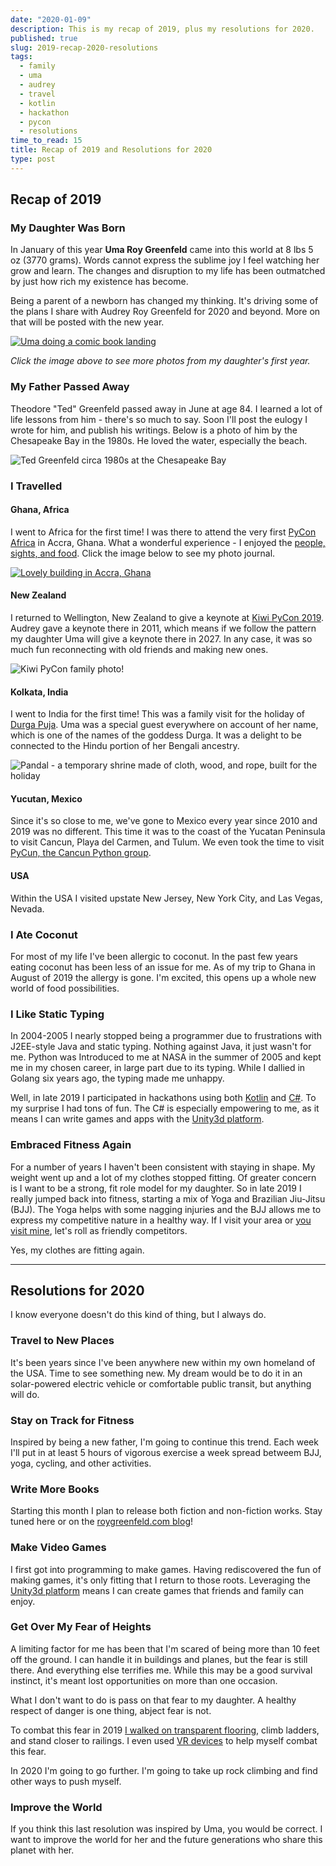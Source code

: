 ```yaml
---
date: "2020-01-09"
description: This is my recap of 2019, plus my resolutions for 2020.
published: true
slug: 2019-recap-2020-resolutions
tags:
  - family
  - uma
  - audrey
  - travel 
  - kotlin
  - hackathon
  - pycon
  - resolutions
time_to_read: 15
title: Recap of 2019 and Resolutions for 2020
type: post
---
```



## Recap of 2019

### My Daughter Was Born

In January of this year **Uma Roy Greenfeld** came into this world at 8 lbs 5 oz (3770 grams). Words cannot express the sublime joy I feel watching her grow and learn. The changes and disruption to my life has been outmatched by just how rich my existence has become.

Being a parent of a newborn has changed my thinking. It's driving some of the plans I share with Audrey Roy Greenfeld for 2020 and beyond. More on that will be posted with the new year. 

[![Uma doing a comic book landing](images/uma_posing_11_months.jpg)](https://photos.app.goo.gl/AeEpQ2vHvve9b5GP6)

*Click the image above to see more photos from my daughter's first year.*


### My Father Passed Away

Theodore "Ted" Greenfeld passed away in June at age 84. I learned a lot of life lessons from him - there's so much to say. Soon I'll post the eulogy I wrote for him, and publish his writings. Below is a photo of him by the Chesapeake Bay in the 1980s. He loved the water, especially the beach.

![Ted Greenfeld circa 1980s at the Chesapeake Bay](images/ted-greenfeld-1980s.jpg)


### I Travelled

#### Ghana, Africa

I went to Africa for the first time! I was there to attend the very first [PyCon Africa](https://africa.pycon.org/) in Accra, Ghana. What a wonderful experience - I enjoyed the [people, sights, and food](https://photos.app.goo.gl/5EMKJc8AzyrvG8vy7). Click the image below to see my photo journal.


[![Lovely building in Accra, Ghana](images/ghana_architecture.jpg)](https://photos.app.goo.gl/5EMKJc8AzyrvG8vy7)

#### New Zealand

I returned to Wellington, New Zealand to give a keynote at [Kiwi PyCon 2019](https://python.nz/). Audrey gave a keynote there in 2011, which means if we follow the pattern my daughter Uma will give a keynote there in 2027. In any case, it was so much fun reconnecting with old friends and making new ones. 

![Kiwi PyCon family photo!](images/pycon-nz-2019.jpg)

#### Kolkata, India

I went to India for the first time! This was a family visit for the holiday of [Durga Puja](https://en.wikipedia.org/wiki/Durga_Puja). Uma was a special guest everywhere on account of her name, which is one of the names of the goddess Durga. It was a delight to be connected to the Hindu portion of her Bengali ancestry.

![Pandal - a temporary shrine made of cloth, wood, and rope, built for the holiday](images/pandal-2019.jpg)

#### Yucutan, Mexico

Since it's so close to me, we've gone to Mexico every year since 2010 and 2019 was no different. This time it was to the coast of the Yucatan Peninsula to visit Cancun, Playa del Carmen, and Tulum. We even took the time to visit [PyCun, the Cancun Python group](./meeting-python-devs-in-cancun). 

#### USA

Within the USA I visited upstate New Jersey, New York City, and Las Vegas, Nevada.

### I Ate Coconut

For most of my life I've been allergic to coconut. In the past few years eating coconut has been less of an issue for me. As of my trip to Ghana in August of 2019 the allergy is gone.  I'm excited, this opens up a whole new world of food possibilities.

### I Like Static Typing

In 2004-2005 I nearly stopped being a programmer due to frustrations with J2EE-style Java and static typing. Nothing against Java, it just wasn't for me. Python was Introduced to me at NASA in the summer of 2005 and kept me in my chosen career, in large part due to its typing. While I dallied in Golang six years ago, the typing made me unhappy.

Well, in late 2019 I participated in hackathons using both [Kotlin](./thoughts-on-kotlin) and [C#](https://en.wikipedia.org/wiki/C_Sharp_(programming_language)). To my surprise I had tons of fun. The C# is especially empowering to me, as it means I can write games and apps with the [Unity3d platform](https://unity.com/).

### Embraced Fitness Again

For a number of years I haven't been consistent with staying in shape. My weight went up and a lot of my clothes stopped fitting. Of greater concern is I want to be a strong, fit role model for my daughter. So in late 2019 I really jumped back into fitness, starting a mix of Yoga and Brazilian Jiu-Jitsu (BJJ). The Yoga helps with some nagging injuries and the BJJ allows me to express my competitive nature in a healthy way. If I visit your area or [you visit mine](https://xlvcbmartialarts.com/), let's roll as friendly competitors. 

Yes, my clothes are fitting again.

---

## Resolutions for 2020

I know everyone doesn't do this kind of thing, but I always do.

### Travel to New Places

It's been years since I've been anywhere new within my own homeland of the USA. Time to see something new. My dream would be to do it in an solar-powered electric vehicle or comfortable public transit, but anything will do. 

### Stay on Track for Fitness

Inspired by being a new father, I'm going to continue this trend. Each week I'll put in at least 5 hours of vigorous exercise a week spread betweem BJJ, yoga, cycling, and other activities. 

### Write More Books

Starting this month I plan to release both fiction and non-fiction works. Stay tuned here or on the [roygreenfeld.com blog](https://roygreenfeld.com/blogs/news)!

### Make Video Games

I first got into programming to make games. Having rediscovered the fun of making games, it's only fitting that I return to those roots. Leveraging the [Unity3d platform](https://unity.com/) means I can create games that friends and family can enjoy. 

### Get Over My Fear of Heights

A limiting factor for me has been that I'm scared of being more than 10 feet off the ground. I can handle it in buildings and planes, but the fear is still there. And everything else terrifies me. While this may be a good survival instinct, it's meant lost opportunities on more than one occasion.

What I don't want to do is pass on that fear to my daughter. A healthy respect of danger is one thing, abject fear is not.

To combat this fear in 2019 [I walked on transparent flooring](https://photos.app.goo.gl/rE6wPe5PAboFBEsf6), climb ladders, and stand closer to railings. I even used [VR devices](https://www.amazon.com/Oculus-Quest-All-Gaming-Headset-android/dp/B07PRDGYTW?tag=mlinar-20) to help myself combat this fear.

In 2020 I'm going to go further. I'm going to take up rock climbing and find other ways to push myself. 

### Improve the World

If you think this last resolution was inspired by Uma, you would be correct. I want to improve the world for her and the future generations who share this planet with her. 
